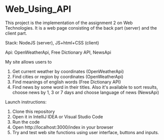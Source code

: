 # Web_Using_API
 
This project is the implementation of the assignment 2 on Web Technologies. 
It is a web page consisting of the back part (server) and the client part. 

Stack: NodeJS (server), JS+html+CSS (client)

Api: OpenWeatherApi, Free Dictionary API, NewsApi

My site allows users to 
1. Get current weather by coordinates (OpenWeatherApi)
2. Find cities or region by coordinates (OpenWeatherApi)
3. Find meanings of english words (Free Dictionary API)
4. Find news by some word in their titles. Also it's available to sort results, choose news by 1, 3 or 7 days and choose language of news (NewsApi)

Launch instructions:
1. Clone this repository
2. Open it in IntelliJ IDEA or Visual Studio Code
3. Run the code
4. Open http://localhost:3000/index in your browser
5. Try and test web site functions using user interface, buttons and inputs. 

